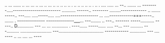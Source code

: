 .. ... ...... .. ... ... .. ... .. ... .. .. .. .. .. . .. .. .. .. .. . .. . .... 
..... ...
--.. .......
... --------.....------------------------
........... ------.. --------
.........-------------
.. ....... -----.. 
---..... .....-----..... ....-------------------
... ....------------===-----.. ....... . --------------
--------------___... ---........ .. ---.. -------
-----........... -----.. D............. ---
... ... ............. . ----...... -----...... ..... --... ---
.......... ---.......... 
......................... 
---.................................... ------------
............. ---
.... ----
.. 
... ....    ... ----
